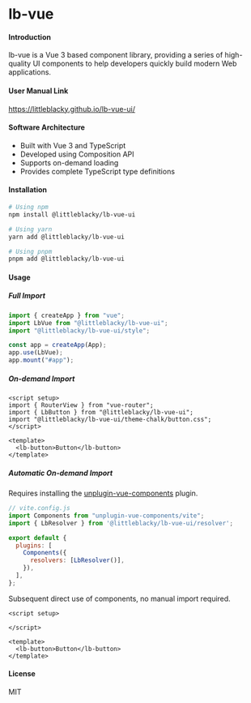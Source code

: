 # lb-vue

#### Introduction
lb-vue is a Vue 3 based component library, providing a series of high-quality UI components to help developers quickly build modern Web applications.

#### User Manual Link
https://littleblacky.github.io/lb-vue-ui/

#### Software Architecture
- Built with Vue 3 and TypeScript
- Developed using Composition API
- Supports on-demand loading
- Provides complete TypeScript type definitions

#### Installation
```bash
# Using npm
npm install @littleblacky/lb-vue-ui

# Using yarn
yarn add @littleblacky/lb-vue-ui

# Using pnpm
pnpm add @littleblacky/lb-vue-ui
```

#### Usage

##### Full Import
```javascript
import { createApp } from "vue";
import LbVue from "@littleblacky/lb-vue-ui";
import "@littleblacky/lb-vue-ui/style";

const app = createApp(App);
app.use(LbVue);
app.mount("#app");
```

##### On-demand Import
```vue
<script setup>
import { RouterView } from "vue-router";
import { LbButton } from "@littleblacky/lb-vue-ui";
import "@littleblacky/lb-vue-ui/theme-chalk/button.css";
</script>

<template>
  <lb-button>Button</lb-button>
</template>
```

##### Automatic On-demand Import
Requires installing the [unplugin-vue-components](https://github.com/antfu/unplugin-vue-components) plugin.

```javascript
// vite.config.js
import Components from "unplugin-vue-components/vite";
import { LbResolver } from '@littleblacky/lb-vue-ui/resolver';

export default {
  plugins: [
    Components({
      resolvers: [LbResolver()],
    }),
  ],
};
```
Subsequent direct use of components, no manual import required.
```vue
<script setup>
  
</script>

<template>
  <lb-button>Button</lb-button>
</template>

```

#### License
MIT
